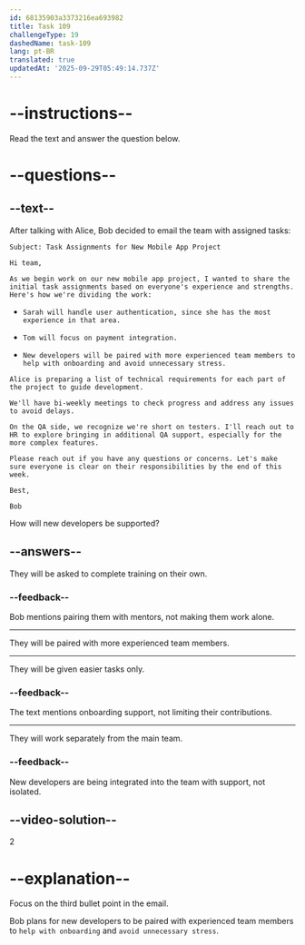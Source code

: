 ```yaml
---
id: 68135903a3373216ea693982
title: Task 109
challengeType: 19
dashedName: task-109
lang: pt-BR
translated: true
updatedAt: '2025-09-29T05:49:14.737Z'
---
```


<!-- READING -->

# --instructions--

Read the text and answer the question below.

# --questions--

## --text--

After talking with Alice, Bob decided to email the team with assigned tasks:

`Subject: Task Assignments for New Mobile App Project`

`Hi team,`

`As we begin work on our new mobile app project, I wanted to share the initial task assignments based on everyone's experience and strengths. Here's how we're dividing the work:`

- `Sarah will handle user authentication, since she has the most experience in that area.`

- `Tom will focus on payment integration.`

- `New developers will be paired with more experienced team members to help with onboarding and avoid unnecessary stress.`

`Alice is preparing a list of technical requirements for each part of the project to guide development.`

`We'll have bi-weekly meetings to check progress and address any issues to avoid delays.`

`On the QA side, we recognize we're short on testers. I'll reach out to HR to explore bringing in additional QA support, especially for the more complex features.`

`Please reach out if you have any questions or concerns. Let's make sure everyone is clear on their responsibilities by the end of this week.`

`Best,`

`Bob`

How will new developers be supported?

## --answers--

They will be asked to complete training on their own.

### --feedback--

Bob mentions pairing them with mentors, not making them work alone.

---

They will be paired with more experienced team members.

---

They will be given easier tasks only.

### --feedback--

The text mentions onboarding support, not limiting their contributions.

---

They will work separately from the main team.

### --feedback--

New developers are being integrated into the team with support, not isolated.

## --video-solution--

2

# --explanation--

Focus on the third bullet point in the email.

Bob plans for new developers to be paired with experienced team members to `help with onboarding` and `avoid unnecessary stress`.
